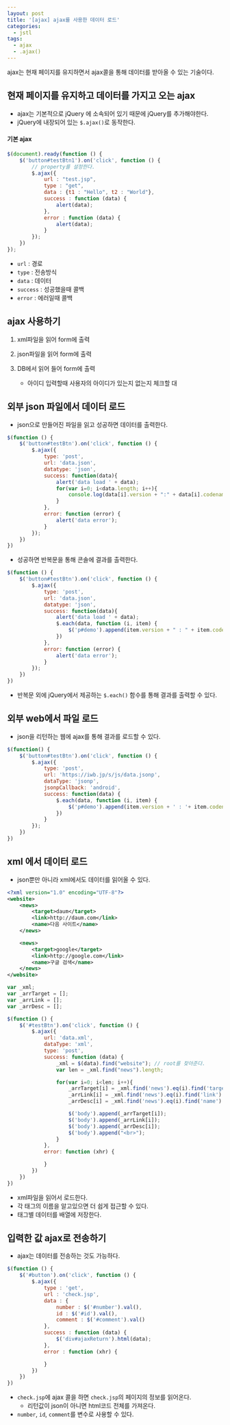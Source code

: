 ```yaml
---
layout: post
title: '[ajax] ajax를 사용한 데이터 로드'
categories:
  - jstl
tags:
  - ajax
  - .ajax()
---
```



ajax는 현재 페이지를 유지하면서 ajax콜을 통해 데이터를 받아올 수 있는 기술이다.



## 현재 페이지를 유지하고 데이터를 가지고 오는 ajax

- ajax는 기본적으로 jQuery 에 소속되어 있기 때문에 jQuery를 추가해야한다.
- jQuery에 내장되어 있는 ```$.ajax()```로 동작한다.




#### 기본 ajax


```js
$(document).ready(function () {
    $('button#testBtn1').on('click', function () {
        // property를 설정한다.
        $.ajax({
            url : "test.jsp",
            type : "get",
            data : {t1 : "Hello", t2 : "World"},
            success : function (data) {
                alert(data);
            },
            error : function (data) {
                alert(data);
            }
        });
    })
});
```

- ```url``` : 경로
- ```type``` : 전송방식
- ```data``` : 데이터
- ```success``` : 성공했을때 콜백
- ```error```  : 에러일때 콜백





## ajax 사용하기



 1. xml파일을 읽어 form에 출력

 2. json파일을 읽어 form에 출력

 3. DB에서 읽어 들어 form에 출력
    - 아이디 입력할때 사용자의 아이디가 있는지 없는지 체크할 대






## 외부 json 파일에서 데이터 로드


- json으로 만들어진 파일을 읽고 성공하면 데이터를 출력한다.


```js
$(function () {
    $('button#testBtn').on('click', function () {
        $.ajax({
            type: 'post',
            url: 'data.json',
            datatype: 'json',
            success: function(data){
                alert('data load ' + data);
                for(var i=0; i<data.length; i++){
                    console.log(data[i].version + ":" + data[i].codename);
                }
            },
            error: function (error) {
                alert('data error');
            }
        });
    })
})
```

- 성공하면 반복문을 통해 콘솔에 결과를 출력한다.


```js
$(function () {
    $('button#testBtn').on('click', function () {
        $.ajax({
            type: 'post',
            url: 'data.json',
            datatype: 'json',
            success: function(data){
                alert('data load ' + data);
                $.each(data, function (i, item) {
                    $('p#demo').append(item.version + " : " + item.codename + '<br>');
                })
            },
            error: function (error) {
                alert('data error');
            }
        });
    })
})
```


- 반복문 외에 jQuery에서 제공하는 ```$.each()``` 함수를 통해 결과를 출력할 수 있다.





## 외부 web에서 파일 로드

- json을 리턴하는 웹에 ajax를 통해 결과를 로드할 수 있다.


```js
$(function() {
    $('button#testBtn').on('click', function () {
        $.ajax({
            type: 'post',
            url: 'https://iwb.jp/s/js/data.jsonp',
            dataType: 'jsonp',
            jsonpCallback: 'android',
            success: function(data) {
                $.each(data, function (i, item) {
                    $('p#demo').append(item.version + ' : '+ item.codename+'<br>');
                })
            }
        });
    })
})
```


## xml 에서 데이터 로드



- json뿐만 아니라 xml에서도 데이터를 읽어올 수 있다.


```xml
<?xml version="1.0" encoding="UTF-8"?>
<website>
    <news>
        <target>daum</target>
        <link>http://daum.com</link>
        <name>다음 사이트</name>
    </news>     

    <news>
        <target>google</target>
        <link>http://google.com</link>
        <name>구글 검색</name>
    </news>
</website>
```



```js
var _xml;
var _arrTarget = [];
var _arrLink = [];
var _arrDesc = [];

$(function () {
    $('#testBtn').on('click', function () {
        $.ajax({
            url: 'data.xml',
            dataType: 'xml',
            type: 'post',
            success: function (data) {
                _xml = $(data).find("website");	// root를 찾아준다.
                var len = _xml.find("news").length;

                for(var i=0; i<len; i++){
                    _arrTarget[i] = _xml.find('news').eq(i).find('target').text();
                    _arrLink[i] = _xml.find('news').eq(i).find('link').text();
                    _arrDesc[i] = _xml.find('news').eq(i).find('name').text();

                    $('body').append(_arrTarget[i]);
                    $('body').append(_arrLink[i]);
                    $('body').append(_arrDesc[i]);
                    $('body').append("<br>");
                }
            },
            error: function (xhr) {

            }
        })
    })
})
```

- xml파일을 읽어서 로드한다.
- 각 태그의 이름을 알고있으면 더 쉽게 접근할 수 있다.
- 태그별 데이터를 배열에 저장한다.



## 입력한 값 ajax로 전송하기



- ajax는 데이터를 전송하는 것도 가능하다.

```js
$(function () {
    $('#button').on('click', function () {
        $.ajax({
            type : 'get',
            url : 'check.jsp',
            data : {
                number : $('#number').val(),
                id : $('#id').val(),
                comment : $('#comment').val()
            },
            success : function (data) {
                $('div#ajaxReturn').html(data);
            },
            error : function (xhr) {

            }
        })
    })
})
```


- ```check.jsp```에 ajax 콜을 하면 ```check.jsp```의 페이지의 정보를 읽어온다.
  - 리턴값이 json이 아니면 html코드 전체를 가져온다.
- ```number```, ```id```, ```comment```를 변수로 사용할 수 있다.
